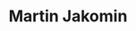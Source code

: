 ---
SICRIS: 15295
draft: false
fixName: martin_jakomin
lab: Laboratory for Cognitive Modeling
labPos: Laboratory Member
location: R2.26 - Laboratorij LKM
mailInfo: martin.jakomin@fri.uni-lj.si
officeHours: null
profName: Assist. Martin Jakomin
profTitle: Young Researcher
telephoneInfo: null
title: Martin Jakomin
---